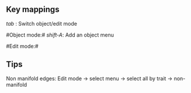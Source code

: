 Key mappings
------------
_tab_ : Switch object/edit mode

#Object mode:#
_shift-A_: Add an object menu

#Edit mode:#

Tips
----
Non manifold edges: Edit mode -> select menu -> select all by trait -> non-manifold
